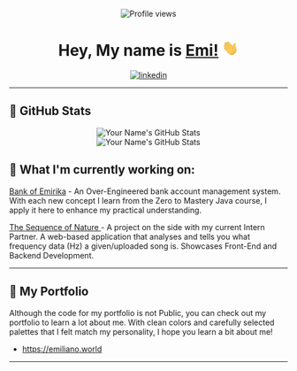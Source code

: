 <!--
**EmiRodr1guez/EmiRodr1guez** is a ✨ _special_ ✨ repository because its `README.md` (this file) appears on your GitHub profile.


-->
<div align="center">
<p align="center"> 

![Profile views](https://komarev.com/ghpvc/?username=EmiRodr1guez&style=flat-square)

</p>
</div>


<h1 align="center"> Hey, My name is <a href="https://emiliano.world">Emi!</a> <img width="30px" src="https://github.com/bsovs/bsovs/blob/main/assets/hi.gif"></h1>

<p align="center"> 
	<a href="https://www.linkedin.com/in/emiliano-rodriguez-1bb9b0261/">
		<img src="https://img.shields.io/badge/LinkedIn-0077B5?style=for-the-badge&logo=linkedin&logoColor=white" alt="linkedin"/>
	</a>
</p>

---


## 🎨 GitHub Stats

<div align="center">
  <img src="https://github-readme-stats.vercel.app/api?username=EmiRodr1guez&show_icons=true&theme=radical" alt="Your Name's GitHub Stats">
</div>

<div align="center">
  <img src="https://streak-stats.demolab.com?user=EmiRodr1guez&theme=cobalt&hide_border=true&date_format=M%20j%5B%2C%20Y%5D" alt="Your Name's GitHub Stats">
</div>

## 🧠 What I'm currently working on:

<a href= "https://github.com/EmiRodr1guez/BankofEmirika"> Bank of Emirika</a> - An Over-Engineered bank account management system. With each new concept I learn from the Zero to Mastery Java course, I apply it here to enhance my practical understanding.

<a href= "https://github.com/EmiRodr1guez/The-Sequence-Of-Nature"> The Sequence of Nature </a> - A project on the side with my current Intern Partner. A web-based application that analyses and tells you what frequency data (Hz) a given/uploaded song is. Showcases Front-End and Backend Development.


---



## 🚀 My Portfolio

Although the code for my portfolio is not Public, you can check out my portfolio to learn a lot about me.
With clean colors and carefully selected palettes that I felt match my personality, I hope you learn a bit about me!

- https://emiliano.world

---
